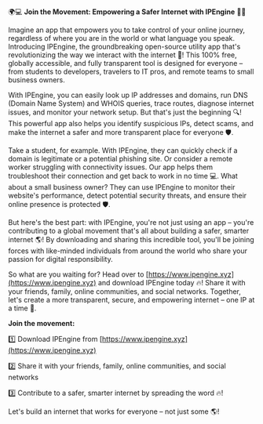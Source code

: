 🌍💻 **Join the Movement: Empowering a Safer Internet with IPEngine** 📡🔥

Imagine an app that empowers you to take control of your online journey, regardless of where you are in the world or what language you speak. Introducing IPEngine, the groundbreaking open-source utility app that's revolutionizing the way we interact with the internet 🚀! This 100% free, globally accessible, and fully transparent tool is designed for everyone – from students to developers, travelers to IT pros, and remote teams to small business owners.

With IPEngine, you can easily look up IP addresses and domains, run DNS (Domain Name System) and WHOIS queries, trace routes, diagnose internet issues, and monitor your network setup. But that's just the beginning 🔍! This powerful app also helps you identify suspicious IPs, detect scams, and make the internet a safer and more transparent place for everyone 🛡️.

Take a student, for example. With IPEngine, they can quickly check if a domain is legitimate or a potential phishing site. Or consider a remote worker struggling with connectivity issues. Our app helps them troubleshoot their connection and get back to work in no time 💻. What about a small business owner? They can use IPEngine to monitor their website's performance, detect potential security threats, and ensure their online presence is protected 🛡️.

But here's the best part: with IPEngine, you're not just using an app – you're contributing to a global movement that's all about building a safer, smarter internet 🌎! By downloading and sharing this incredible tool, you'll be joining forces with like-minded individuals from around the world who share your passion for digital responsibility.

So what are you waiting for? Head over to [https://www.ipengine.xyz](https://www.ipengine.xyz) and download IPEngine today 🔥! Share it with your friends, family, online communities, and social networks. Together, let's create a more transparent, secure, and empowering internet – one IP at a time 🌟.

**Join the movement:**

1️⃣ Download IPEngine from [https://www.ipengine.xyz](https://www.ipengine.xyz)

2️⃣ Share it with your friends, family, online communities, and social networks

3️⃣ Contribute to a safer, smarter internet by spreading the word 🔥!

Let's build an internet that works for everyone – not just some 🌎!
